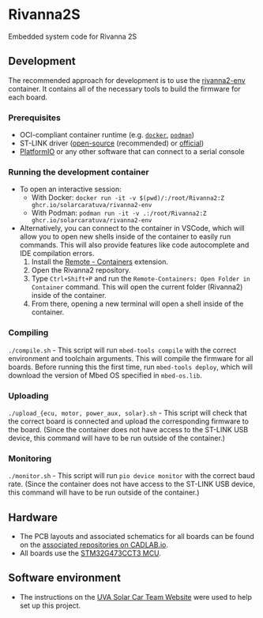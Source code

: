 # Rivanna2S

Embedded system code for Rivanna 2S

## Development
The recommended approach for development is to use the [rivanna2-env](https://github.com/orgs/solarcaratuva/packages/container/package/rivanna2-env) container. It contains all of the necessary tools to build the firmware for each board. 

### Prerequisites
- OCI-compliant container runtime (e.g. [`docker`](https://docs.docker.com/engine/install/), [`podman`](https://podman.io/getting-started/installation))
- ST-LINK driver ([open-source](https://github.com/stlink-org/stlink) (recommended) or [official](https://www.st.com/en/development-tools/stsw-link009.html))
- [PlatformIO](https://platformio.org/install/cli) or any other software that can connect to a serial console

### Running the development container
- To open an interactive session:
  - With Docker: `docker run -it -v $(pwd)/:/root/Rivanna2:Z ghcr.io/solarcaratuva/rivanna2-env`
  - With Podman: `podman run -it -v .:/root/Rivanna2:Z ghcr.io/solarcaratuva/rivanna2-env` 
- Alternatively, you can connect to the container in VSCode, which will allow you to open new shells inside of the container to easily run commands. This will also provide features like code autocomplete and IDE compilation errors. 
  1. Install the [Remote - Containers](https://marketplace.visualstudio.com/items?itemName=ms-vscode-remote.remote-containers) extension.
  2. Open the Rivanna2 repository.
  3. Type `Ctrl+Shift+P` and run the `Remote-Containers: Open Folder in Container` command. This will open the current folder (Rivanna2) inside of the container.
  4. From there, opening a new terminal will open a shell inside of the container.

### Compiling
`./compile.sh` - This script will run `mbed-tools compile` with the correct environment and toolchain arguments. This will compile the firmware for all boards. Before running this the first time, run `mbed-tools deploy`, which will download the version of Mbed OS specified in `mbed-os.lib`.

### Uploading
`./upload_{ecu, motor, power_aux, solar}.sh` - This script will check that the correct board is connected and upload the corresponding firmware to the board. (Since the container does not have access to the ST-LINK USB device, this command will have to be run outside of the container.)

### Monitoring
`./monitor.sh` - This script will run `pio device monitor` with the correct baud rate. (Since the container does not have access to the ST-LINK USB device, this command will have to be run outside of the container.)

## Hardware
* The PCB layouts and associated schematics for all boards can be found on the [associated repositories on CADLAB.io](https://cadlab.io/solar-car-uva).
* All boards use the [STM32G473CCT3 MCU](https://www.st.com/resource/en/datasheet/stm32g473ce.pdf).

## Software environment
* The instructions on the [UVA Solar Car Team Website](https://solarcaratuva.github.io/software/stm32-mbed-info.html) were used to help set up this project.
